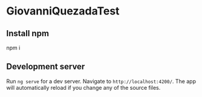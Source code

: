 # GiovanniQuezadaTest

## Install npm 

npm i

## Development server

Run `ng serve` for a dev server. Navigate to `http://localhost:4200/`. The app will automatically reload if you change any of the source files.

